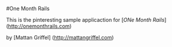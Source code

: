 #One Month Rails

This is the pinteresting sample applicaction for
[*ONe Month Rails*] (http://onemonthrails.com)

by [Mattan Griffel] (http://mattangriffel.com)